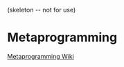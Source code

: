 (skeleton -- not for use)

# Metaprogramming



[Metaprogramming Wiki](https://github.com/JuliaPraxis/Metaprogramming/wiki)

